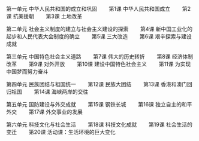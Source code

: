 第一单元 中华人民共和国的成立和巩固
　　第1课 中华人民共和国成立
　　第2课 抗美援朝
　　第3课 土地改革

第二单元 社会主义制度的建立与社会主义建设的探索
　　第4课 新中国工业化的起步和人民代表大会制度的确立
　　第5课 三大改造
　　第6课 艰辛探索与建设成就

第三单元 中国特色社会主义道路
　　第7课 伟大的历史转折
　　第8课 经济体制改革
　　第9课 对外开放
　　第10课 建设中国特色社会主义
　　第11课 为实现中国梦而努力奋斗

第四单元 民族团结与祖国统一
　　第12课 民族大团结
　　第13课 香港和澳门回归祖国
　　第14课 海峡两岸的交往

第五单元 国防建设与外交成就
　　第15课 钢铁长城
　　第16课 独立自主的和平外交
　　第17课 外交事业的发展

第六单元 科技文化与社会生活
　　第18课 科技文化成就
　　第19课 社会生活的变迁
　　第20课 活动课：生活环境的巨大变化